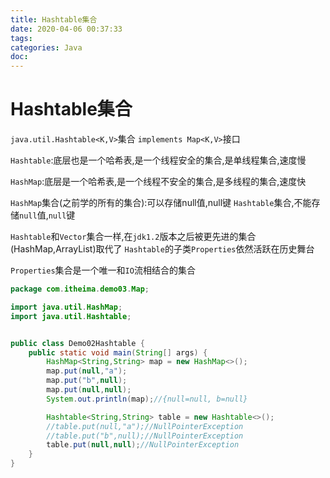 ```yaml
---
title: Hashtable集合
date: 2020-04-06 00:37:33
tags:
categories: Java
doc:
---
```


# Hashtable集合

`java.util.Hashtable<K,V>`集合 `implements Map<K,V>`接口

`Hashtable`:底层也是一个哈希表,是一个线程安全的集合,是单线程集合,速度慢

`HashMap`:底层是一个哈希表,是一个线程不安全的集合,是多线程的集合,速度快

`HashMap`集合(之前学的所有的集合):可以存储null值,null键
`Hashtable`集合,不能存储`null`值,`null`键

`Hashtable`和`Vector`集合一样,在`jdk1.2`版本之后被更先进的集合(HashMap,ArrayList)取代了
`Hashtable`的子类`Properties`依然活跃在历史舞台

`Properties`集合是一个唯一和`IO`流相结合的集合

```java
package com.itheima.demo03.Map;

import java.util.HashMap;
import java.util.Hashtable;


public class Demo02Hashtable {
    public static void main(String[] args) {
        HashMap<String,String> map = new HashMap<>();
        map.put(null,"a");
        map.put("b",null);
        map.put(null,null);
        System.out.println(map);//{null=null, b=null}

        Hashtable<String,String> table = new Hashtable<>();
        //table.put(null,"a");//NullPointerException
        //table.put("b",null);//NullPointerException
        table.put(null,null);//NullPointerException
    }
}

```

